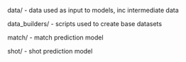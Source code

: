 data/           - data used as input to models, inc intermediate data

data_builders/  - scripts used to create base datasets

match/          - match prediction model

shot/           - shot prediction model
